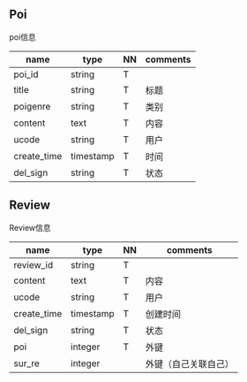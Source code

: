 
## Poi

poi信息

name        |type       |NN |comments
------------|-----------|---|----------------------
poi_id      |string     | T |
title       |string     | T |标题
poigenre    |string     | T |类别
content     |text       | T |内容
ucode       |string     | T |用户
create_time |timestamp  | T |时间
del_sign    |string     | T |状态


## Review

Review信息

name        |type       |NN |comments
------------|-----------|---|----------------------
review_id   |string     | T |
content     |text       | T |内容
ucode       |string     | T |用户
create_time |timestamp  | T |创建时间
del_sign    |string     | T |状态
poi         |integer    | T |外键
sur_re      |integer    |   |外键（自己关联自己）
